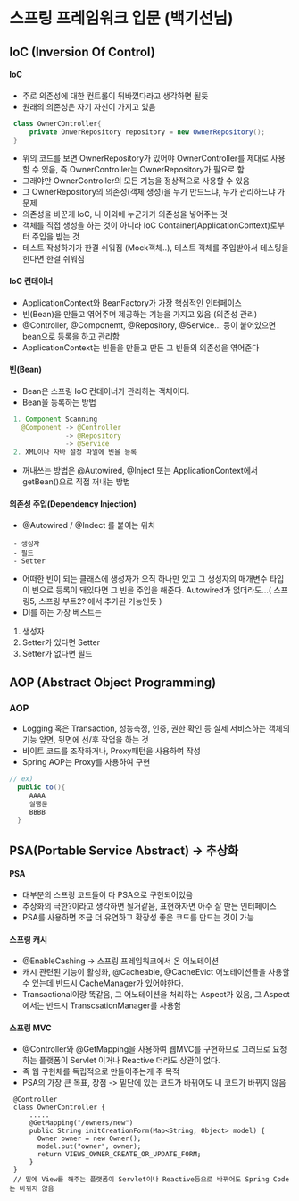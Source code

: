   # 스프링 프레임워크 입문 (백기선님)
  ## IoC (Inversion Of Control)  
  #### IoC  
   - 주로 의존성에 대한 컨트롤이 뒤바꼈다라고 생각하면 될듯
   - 원래의 의존성은 자기 자신이 가지고 있음
   ```java
    class OwnerCOntroller{
        private OnwerRepository repository = new OwnerRepository();
    }
   ```
   - 위의 코드를 보면 OwnerRepository가 있어야 OwnerController를 제대로 사용할 수 있음, 즉 OwnerController는 OwnerRepository가 필요로 함
   - 그래야만 OwnerController의 모든 기능을 정상적으로 사용할 수 있음
   - 그 OwnerRepository의 의존성(객체 생성)을 누가 만드느냐, 누가 관리하느냐 가 문제
   - 의존성을 바꾼게 IoC, 나 이외에 누군가가 의존성을 넣어주는 것
   - 객체를 직접 생성을 하는 것이 아니라 IoC Container(ApplicationContext)로부터 주입을 받는 것  
   - 테스트 작성하기가 한결 쉬워짐 (Mock객체..), 테스트 객체를 주입받아서 테스팅을한다면 한결 쉬워짐   
  #### IoC 컨테이너
   - ApplicationContext와 BeanFactory가 가장 핵심적인 인터페이스  
   - 빈(Bean)을 만들고 엮어주며 제공하는 기능을 가지고 있음 (의존성 관리)  
   - @Controller, @Componemt, @Repository, @Service... 등이 붙어있으면 bean으로 등록을 하고 관리함
   - ApplicationContext는 빈들을 만들고 만든 그 빈들의 의존성을 엮어준다
  #### 빈(Bean)  
   - Bean은 스프링 IoC 컨테이너가 관리하는 객체이다.
   - Bean을 등록하는 방법
   ```java
    1. Component Scanning
      @Component -> @Controller
                 -> @Repository
                 -> @Service
    2. XML이나 자바 설정 파일에 빈을 등록
   ```
   - 꺼내쓰는 방법은 @Autowired, @Inject 또는 ApplicationContext에서 getBean()으로 직접 꺼내는 방법
  #### 의존성 주입(Dependency Injection)  
   - @Autowired / @Indect 를 붙이는 위치
   ```
    - 생성자
    - 필드
    - Setter
   ```
   - 어떠한 빈이 되는 클래스에 생성자가 오직 하나만 있고 그 생성자의 매개변수 타입이 빈으로 등록이 돼있다면 그 빈을 주입을 해준다. Autowired가 없더라도...( 스프링5, 스프링 부트2? 에서 추가된 기능인듯 )  
   - DI를 하는 가장 베스트는   
   1. 생성자
   2. Setter가 있다면 Setter
   3. Setter가 없다면 필드
    
  ## AOP (Abstract Object Programming)
  ### AOP
   - Logging 혹은 Transaction, 성능측정, 인증, 권한 확인 등 실제 서비스하는 객체의 기능 앞면, 뒷면에 선/후 작업을 하는 것
   - 바이트 코드를 조작하거나, Proxy패턴을 사용하여 작성
   - Spring AOP는 Proxy를 사용하여 구현
   ```java
   // ex) 
     public to(){
        AAAA
        실행문
        BBBB
     }
   ```
  ## PSA(Portable Service Abstract) -> 추상화  
  #### PSA  
   - 대부분의 스프링 코드들이 다 PSA으로 구현되어있음  
   - 추상화의 극한?이라고 생각하면 될거같음, 표현하자면 아주 잘 만든 인터페이스  
   - PSA를 사용하면 조금 더 유연하고 확장성 좋은 코드를 만드는 것이 가능  
  #### 스프링 캐시
   - @EnableCashing -> 스프링 프레임워크에서 온 어노테이션
   - 캐시 관련된 기능이 활성화, @Cacheable, @CacheEvict 어노테이션들을 사용할 수 있는데 반드시 CacheManager가 있어야한다.
   - Transactional이랑 똑같음, 그 어노테이션을 처리하는 Aspect가 있음, 그 Aspect에서는 반드시 TranscsationManager를 사용함
   
  #### 스프링 MVC  
   - @Controller와 @GetMapping을 사용하여 웹MVC를 구현하므로 그러므로 요청하는 플랫폼이 Servlet 이거나 Reactive 더라도 상관이 없다.  
   - 즉 웹 구현체를 독립적으로 만들어주는게 주 목적  
   - PSA의 가장 큰 목표, 장점 -> 밑단에 있는 코드가 바뀌어도 내 코드가 바뀌지 않음  
   ```spring
    @Controller
    class OwnerController {
        .....
        @GetMapping("/owners/new")
        public String initCreationForm(Map<String, Object> model) {
          Owner owner = new Owner();
          model.put("owner", owner);
          return VIEWS_OWNER_CREATE_OR_UPDATE_FORM;
        }
    }
    // 밑에 View를 해주는 플랫폼이 Servlet이나 Reactive등으로 바뀌어도 Spring Code는 바뀌지 않음
   ```
